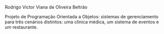 Rodrigo Victor Viana de Oliveira Beltrão

Projeto de Programação Orientada a Objetos: sistemas de gerenciamento para três cenários distintos: uma clínica médica, um sistema de eventos e um restaurante.
